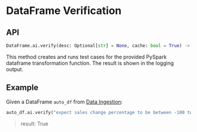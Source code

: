 # DataFrame Verification

## API
```python
DataFrame.ai.verify(desc: Optional[str] = None, cache: bool = True) -> None
```
This method creates and runs test cases for the provided PySpark dataframe transformation function. The result is shown in the logging output.

## Example
Given a DataFrame `auto_df` from [Data Ingestion](data_ingestion.md):
```python
auto_df.ai.verify("expect sales change percentage to be between -100 to 100")
```

> result: True
